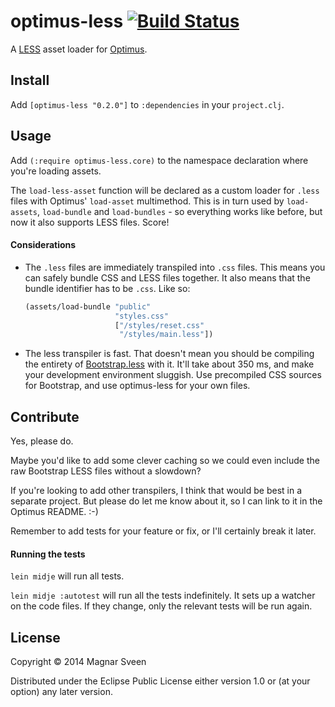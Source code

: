 # optimus-less [![Build Status](https://secure.travis-ci.org/magnars/optimus-less.png)](http://travis-ci.org/magnars/optimus-less)

A [LESS](http://lesscss.org/) asset loader for [Optimus](http://github.com/magnars/optimus).

## Install

Add `[optimus-less "0.2.0"]` to `:dependencies` in your `project.clj`.

## Usage

Add `(:require optimus-less.core)` to the namespace declaration where
you're loading assets.

The `load-less-asset` function will be declared as a custom loader for
`.less` files with Optimus' `load-asset` multimethod. This is in turn
used by `load-assets`, `load-bundle` and `load-bundles` - so
everything works like before, but now it also supports LESS files. Score!

#### Considerations

- The `.less` files are immediately transpiled into `.css` files. This
  means you can safely bundle CSS and LESS files together. It also
  means that the bundle identifier has to be `.css`. Like so:

  ```cl
  (assets/load-bundle "public"
                      "styles.css"
                      ["/styles/reset.css"
                       "/styles/main.less"])
  ```

- The less transpiler is fast. That doesn't mean you should be
  compiling the entirety of [Bootstrap.less](http://getbootstrap.com/)
  with it. It'll take about 350 ms, and make your development
  environment sluggish. Use precompiled CSS sources for Bootstrap, and
  use optimus-less for your own files.

## Contribute

Yes, please do.

Maybe you'd like to add some clever caching so we could even include
the raw Bootstrap LESS files without a slowdown?

If you're looking to add other transpilers, I think that would be best
in a separate project. But please do let me know about it, so I can
link to it in the Optimus README. :-)

Remember to add tests for your feature or fix, or I'll certainly break
it later.

#### Running the tests

`lein midje` will run all tests.

`lein midje :autotest` will run all the tests indefinitely. It sets up a
watcher on the code files. If they change, only the relevant tests will be
run again.

## License

Copyright © 2014 Magnar Sveen

Distributed under the Eclipse Public License either version 1.0 or (at
your option) any later version.
